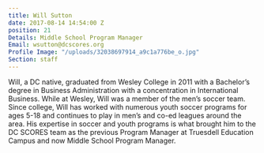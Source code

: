 ```yaml
---
title: Will Sutton
date: 2017-08-14 14:54:00 Z
position: 21
Details: Middle School Program Manager
Email: wsutton@dcscores.org
Profile Image: "/uploads/32038697914_a9c1a776be_o.jpg"
Section: staff
---
```


Will, a DC native, graduated from Wesley College in 2011 with a Bachelor’s degree in Business Administration with a concentration in International Business. While at Wesley, Will was a member of the men’s soccer team. Since college, Will has worked with numerous youth soccer programs for ages 5-18 and continues to play in men’s and co-ed leagues around the area. His expertise in soccer and youth programs is what brought him to the DC SCORES team as the previous Program Manager at Truesdell Education Campus and now Middle School Program Manager.